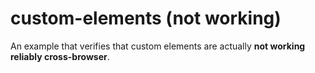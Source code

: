 # custom-elements (not working)

An example that verifies that custom elements are actually __not working reliably cross-browser__.